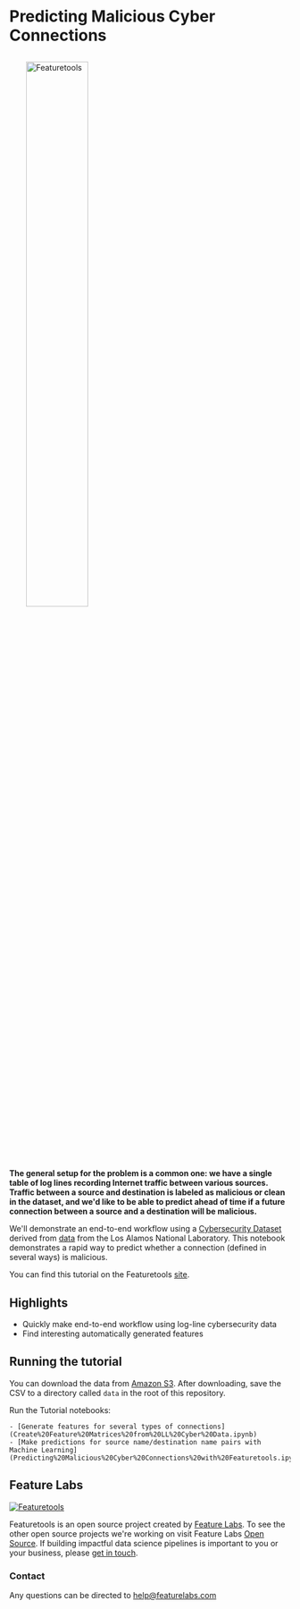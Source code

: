 # Predicting Malicious Cyber Connections
<p style="margin:30px">
    <img style="display:inline; margin-right:50px" width=50% src="https://www.featuretools.com/wp-content/uploads/2017/12/FeatureLabs-Logo-Tangerine-800.png" alt="Featuretools" />
</p>

**The general setup for the problem is a common one: we have a single table of log lines recording Internet traffic between various sources. Traffic between a source and destination is labeled as malicious or clean in the dataset, and we'd like to be able to predict ahead of time if a future connection between a source and a destination will be malicious.**

We'll demonstrate an end-to-end workflow using a [Cybersecurity Dataset](https://s3.amazonaws.com/featuretools-static/CyberFLTenDays.csv) derived from [data](https://csr.lanl.gov/data/cyber1/) from the Los Alamos National Laboratory. This notebook demonstrates a rapid way to predict whether a connection (defined in several ways) is malicious.

You can find this tutorial on the Featuretools [site](https://www.featuretools.com/project/predict-malicious-internet-traffic/).

## Highlights
* Quickly make end-to-end workflow using log-line cybersecurity data
* Find interesting automatically generated features

## Running the tutorial

You can download the data from [Amazon S3](https://s3.amazonaws.com/featuretools-static/CyberFLTenDays.csv). After downloading, save the CSV to a directory called `data` in the root of this repository.

Run the Tutorial notebooks:

    - [Generate features for several types of connections](Create%20Feature%20Matrices%20from%20LL%20Cyber%20Data.ipynb)
    - [Make predictions for source name/destination name pairs with Machine Learning](Predicting%20Malicious%20Cyber%20Connections%20with%20Featuretools.ipynb)


## Feature Labs
<a href="https://www.featurelabs.com/">
    <img src="http://www.featurelabs.com/wp-content/uploads/2017/12/logo.png" alt="Featuretools" />
</a>

Featuretools is an open source project created by [Feature Labs](https://www.featurelabs.com/). To see the other open source projects we're working on visit Feature Labs [Open Source](https://www.featurelabs.com/open). If building impactful data science pipelines is important to you or your business, please [get in touch](https://www.featurelabs.com/contact/).

### Contact

Any questions can be directed to help@featurelabs.com
